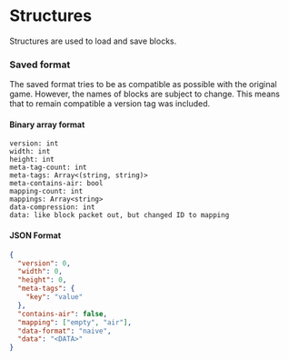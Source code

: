 ﻿# Structures
Structures are used to load and save blocks.

### Saved format
The saved format tries to be as compatible as possible with the original game. However, the names of blocks are subject to change.
This means that to remain compatible a version tag was included.


#### Binary array format
```
version: int
width: int
height: int
meta-tag-count: int
meta-tags: Array<(string, string)>
meta-contains-air: bool
mapping-count: int
mappings: Array<string>
data-compression: int
data: like block packet out, but changed ID to mapping
```

#### JSON Format
```json
{
  "version": 0,
  "width": 0,
  "height": 0,
  "meta-tags": {
    "key": "value"
  },
  "contains-air": false,
  "mapping": ["empty", "air"],
  "data-format": "naive",
  "data": "<DATA>"
}
```